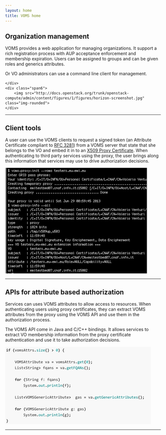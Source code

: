 ```yaml
---
layout: home
title: VOMS home
---
```

<!--
<div class="row-fluid marketing">
	<h2>News</h2>
</div>
{% for post in site.posts limit:2 %}
<div class="row-fluid marketing news-row">
	    <div class="span2 news-date">
		    <p class="text-left">{{ post.date | date_to_long_string }}</p>
	    </div>
	    <div class="span10">
            <h3>{{post.title}}</h3>
            <p>{{post.summary}} <a href="{{post.url}}">more</a></p>
			
        </div>
</div>
{% endfor %}
-->
<div class="row-fluid marketing">
	<div class="span6">
		<h2 class="">Organization management</h2>
		<p class="">VOMS provides a web application for managing organizations. It support a rich registration process with AUP acceptance enforcement and membership expiration. Users can be assigned to groups and can be given roles and generics attributes.</p>
		<p class="">Or VO administrators can use a command line client for management.</p>
		
	</div>
	<div class="span6">
		<img src="http://docs.openstack.org/trunk/openstack-compute/admin/content/figures/1/figures/horizon-screenshot.jpg" class="img-rounded">
	</div>
</div>

<hr class="soften">

<div class="row-fluid marketing">
	<div class="span6">
		<h2 class="">Client tools</h2>
		<p class="">A user can use the VOMS clients to request a signed token (an Attribute Certificate compliant to <a href="http://www.ietf.org/rfc/rfc3281.txt">RFC 3281</a>) from a VOMS server that state that she belongs to the VO and embed it in to an <a href="http://www.ietf.org/rfc/rfc3820.txt">X509 Proxy Certificate</a>. When authenticating to third party services using the proxy, the user brings along this information that services may use to drive authorization decisions.
		</p>
	</div>
	<div class="span6">
		<img src="assets/img/clients.png" class="img-polaroid">
	</div>
</div>

<hr class="soften">

<div class="row-fluid marketing">
	<div class="span6">
		<h2>APIs for attribute based authorization</h2>
		<p>Services can uses VOMS attributes to allow access to resources. When authenticating users using proxy certificates, they can extract VOMS attributes from the proxy using the VOMS API and use them in the authorization process.</p>
		<p>The VOMS API come in Java and C/C++ bindings. It allows services to extract VO membership information from the proxy certificate authentication and use it to take authorization decisions.</p>
	</div>
	<div class="span6">
		<img src="assets/img/snippet.png" class="img-rounded">
	</div>
</div>

<hr class="soften">

</div>

